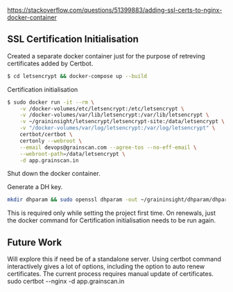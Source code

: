 https://stackoverflow.com/questions/51399883/adding-ssl-certs-to-nginx-docker-container

## SSL Certification Initialisation

Created a separate docker container just for the purpose of retreving certificates added by Certbot.

```bash
$ cd letsencrypt && docker-compose up --build
```

Certification initialisation
```bash
$ sudo docker run -it --rm \
    -v /docker-volumes/etc/letsencrypt:/etc/letsencrypt \
    -v /docker-volumes/var/lib/letsencrypt:/var/lib/letsencrypt \
    -v ~/graininsight/letsencrypt/letsencrypt-site:/data/letsencrypt \
    -v "/docker-volumes/var/log/letsencrypt:/var/log/letsencrypt" \
    certbot/certbot \
    certonly --webroot \
    --email devops@grainscan.com --agree-tos --no-eff-email \
    --webroot-path=/data/letsencrypt \
    -d app.grainscan.in
```

Shut down the docker container.

Generate a DH key.
```bash
mkdir dhparam && sudo openssl dhparam -out ~/graininsight/dhparam/dhparam-2048.pem 2048
```

This is required only while setting the project first time. On renewals, just the docker command for Certification initialisation needs to be run again.

## Future Work
Will explore this if need be of a standalone server. Using certbot command interactively gives a lot of options, including the option to auto renew certificates.
The current process requires manual update of certificates.
sudo certbot --nginx -d app.grainscan.in